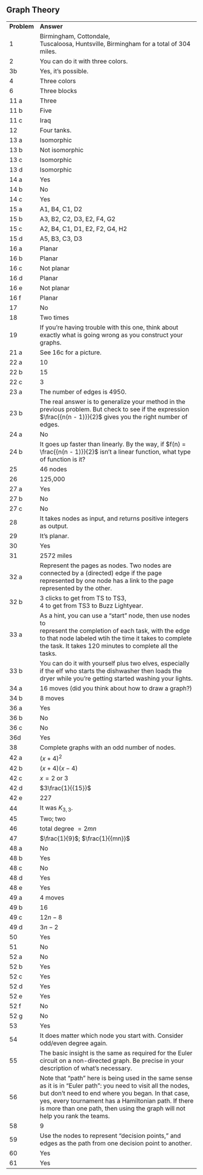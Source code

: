 
## Graph Theory


|||
|-------|------|
|**Problem**|**Answer**|
|1|Birmingham, Cottondale, <br>Tuscaloosa, Huntsville, Birmingham for a total of 304 miles.|
|2|You can do it with three colors.|
|3b|Yes, it’s possible.|
|4|Three colors|
|6|Three blocks|
|11 a|Three|
|11 b|Five|
|11 c|Iraq|
|12|Four tanks.|
|13 a|Isomorphic|
|13 b|Not isomorphic|
|13 c|Isomorphic|
|13 d|Isomorphic|
|14 a|Yes|
|14 b|No|
|14 c|Yes|
|15 a|A1, B4, C1, D2|
|15 b|A3, B2, C2, D3, E2, F4, G2|
|15 c|A2, B4, C1, D1, E2, F2, G4, H2|
|15 d|A5, B3, C3, D3|
|16 a|Planar|
|16 b|Planar|
|16 c|Not planar|
|16 d|Planar|
|16 e|Not planar|
|16 f|Planar|
|17|No|
|18|Two times|
|19|If you’re having trouble with this one, think about exactly what is going wrong as you construct your graphs.|
|21 a|See 16c for a picture.|
|22 a|10|
|22 b|15|
|22 c|3|
|23 a|The number of edges is 4950.|
|23 b|The real answer is to generalize your method in the previous problem. But check to see if the expression <span>$\frac{{n(n - 1)}}{2}$</span> gives you the right number of edges.|
|24 a|No|
|24 b|It goes up faster than linearly. By the way, if <span>$f(n) = \frac{{n(n - 1)}}{2}$</span> isn’t a linear function, what type of function is it?|
|25|46 nodes|
|26|125,000|
|27 a|Yes|
|27 b|No|
|27 c|No|
|28|It takes nodes as input, and returns positive integers as output.|
|29|It’s planar.|
|30|Yes|
|31|2572 miles|
|32 a|Represent the pages as nodes. Two nodes are connected by a (directed) edge if the page represented by one node has a link to the page represented by the other.|
|32 b|3 clicks to get from TS to TS3, <br>4 to get from TS3 to Buzz Lightyear.|
|33 a|As a hint, you can use a “start” node, then use nodes to <br>represent the completion of each task, with the edge to that node labeled wtih the time it takes to complete the task. It takes 120 minutes to complete all the tasks.|
|33 b|You can do it with yourself plus two elves, especially if the elf who starts the dishwasher then loads the dryer while you’re getting started washing your lights.|
|34 a|16 moves (did you think about how to draw a graph?)|
|34 b|8 moves|
|36 a|Yes|
|36 b|No|
|36 c|No|
|36d|Yes|
|38|Complete graphs with an odd number of nodes.|
|42 a|<span>${(x + 4)^2}$</span>|
|42 b|<span>$(x + 4)(x - 4)$</span>|
|42 c|<span>$x = 2{\text{ or }}3$</span>|
|42 d|<span>$3\frac{1}{{15}}$</span>|
|42 e|227|
|44|It was $K_{3,3}$.|
|45|Two; two|
|46|<span>${\text{total degree }} = 2mn$</span>|
|47|<span>$\frac{1}{9}$</span>; <span>$\frac{1}{{mn}}$</span>|
|48 a|No|
|48 b|Yes|
|48 c|No|
|48 d|Yes|
|48 e|Yes|
|49 a|4 moves|
|49 b|16|
|49 c|<span>$12n - 8$</span>|
|49 d|<span>$3n - 2$</span>|
|50|Yes|
|51|No|
|52 a|No|
|52 b|Yes|
|52 c|Yes|
|52 d|Yes|
|52 e|Yes|
|52 f|No|
|52 g|No|
|53|Yes|
|54|It does matter which node you start with. Consider odd/even degree again.|
|55|The basic insight is the same as required for the Euler circuit on a non-directed graph. Be precise in your description of what’s necessary.|
|56|Note that “path” here is being used in the same sense as it is in “Euler path”: you need to visit all the nodes, but don’t need to end where you began. In that case, yes, every tournament has a Hamiltonian path. If there is more than one path, then using the graph will not help you rank the teams.|
|58|9|
|59|Use the nodes to represent “decision points,” and edges as the path from one decision point to another.|
|60|Yes|
|61|Yes|
